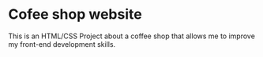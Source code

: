 # Cofee shop website
This is an HTML/CSS Project about a coffee shop that allows me to improve my front-end development skills.
